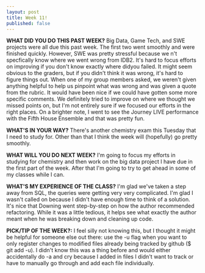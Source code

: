 ```yaml
---
layout: post
title: Week 11!
published: false
---
```


**WHAT DID YOU DO THIS PAST WEEK?** Big Data, Game Tech, and SWE projects were all due this past week. The first two went smoothly and were finished quickly. However, SWE was pretty stressful because we n't specfically know where we went wrong from IDB2. It's hard to focus efforts on improving if you don't know exactly where didyou failed. It might seem obvious to the graders, but if you didn't think it was wrong, it's hard to figure things out. When one of my group members asked, we weren't given anything helpful to help us pinpoint what was wrong and was given a quote from the rubric. It would have been nice if we could have gotten some more specific comments. We definitely tried to improve on where we thought we missed points on, but I'm not entirely sure if we focused our efforts in the right places. On a brighter note, I went to see the Journey LIVE performance with the Fifth House Ensemble and that was pretty fun.

**WHAT'S IN YOUR WAY?** There's another chemistry exam this Tuesday that I need to study for. Other than that I think the week will (hopefully) go pretty smoothly.

**WHAT WILL YOU DO NEXT WEEK?** I'm going to focus my efforts in studying for chemistry and then work on the big data project I have due in the first part of the week. After that I'm going to try to get ahead in some of my classes while I can.

**WHAT'S MY EXPERIENCE OF THE CLASS?** I'm glad we've taken a step away from SQL, the queries were getting very very complicated. I'm glad I wasn't called on because I didn't have enough time to think of a solution. It's nice that Downing went step-by-step on how the author recommended refactoring. While it was a little tedious, it helps see what exactly the author meant when he was breaking down and cleaning up code.

**PICK/TIP OF THE WEEK?:** I feel silly not knowing this, but I thought it might be helpful for someone else out there: use the -u flag when you want to only register changes to modified files already being tracked by github ($ git add -u). I didn't know this was a thing before and would either accidentally do -a and cry because I added in files I didn't want to track or have to manually go through and add each file individually.

